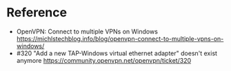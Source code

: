 # Reference
* OpenVPN: Connect to multiple VPNs on Windows
https://michlstechblog.info/blog/openvpn-connect-to-multiple-vpns-on-windows/
* #320 "Add a new TAP-Windows virtual ethernet adapter" doesn't exist anymore
https://community.openvpn.net/openvpn/ticket/320
